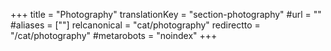 +++
title = "Photography"
translationKey = "section-photography"
#url = ""
#aliases = [""]
relcanonical = "cat/photography"
redirectto = "/cat/photography"
#metarobots = "noindex"
+++
